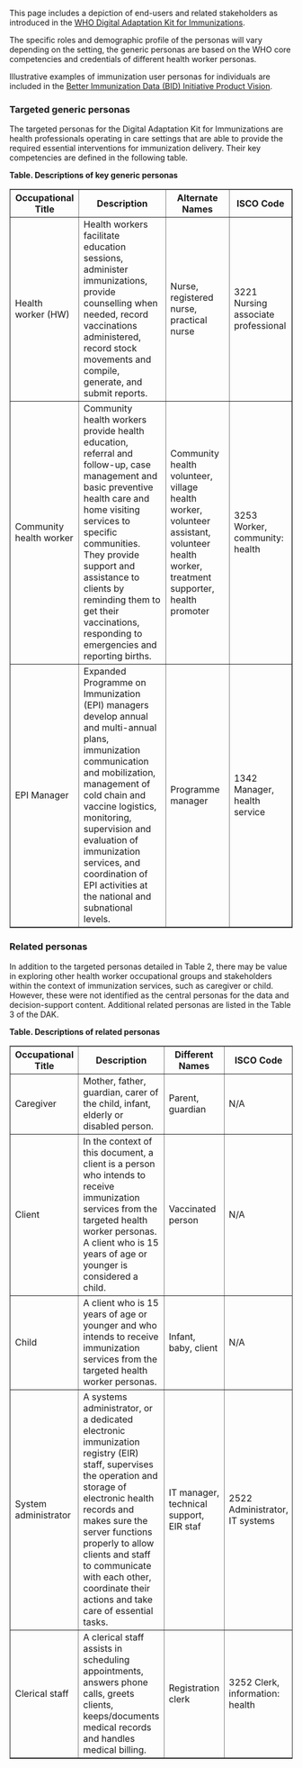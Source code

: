 This page includes a depiction of end-users and related stakeholders as introduced in the [WHO Digital Adaptation Kit for Immunizations](https://iris.who.int/handle/10665/380303).

The specific roles and demographic profile of the personas will vary depending on the setting, the generic personas are based on the WHO core competencies and credentials of different health worker personas.

Illustrative examples of immunization user personas for individuals are included in the [Better Immunization Data (BID) Initiative Product Vision](https://www.path.org/resources/product-vision-for-the-better-immunization-data-bid-initiative/).

### Targeted generic personas

The targeted personas for the Digital Adaptation Kit for Immunizations are
health professionals operating in care settings that are able to provide
the required essential interventions for immunization delivery. Their
key competencies are defined in the following table. 

**Table. Descriptions of key generic personas**

<table border="1" class="dataframe table table-striped table-bordered">
  <thead>
    <tr>
      <th>Occupational Title</th>
      <th>Description</th>
      <th>Alternate Names</th>
      <th>ISCO Code</th>
    </tr>
  </thead>
  <tbody>
    <tr>
      <td>Health worker (HW)</td>
      <td>Health workers facilitate education sessions, administer immunizations, provide counselling when needed, record vaccinations administered, record stock movements and compile, generate, and submit reports.</td>
      <td>Nurse, registered nurse, practical nurse</td>
      <td>3221 Nursing associate professional</td>
    </tr>
    <tr>
      <td>Community health worker</td>
      <td>Community health workers provide health education, referral and follow-up, case management and basic preventive health care and home visiting services to specific communities. They provide support and assistance to clients by reminding them to get their vaccinations, responding to emergencies and reporting births.</td>
      <td>Community health volunteer, village health worker, volunteer assistant, volunteer health worker, treatment supporter, health promoter</td>
      <td>3253 Worker, community: health</td>
    </tr>
    <tr>
      <td>EPI Manager</td>
      <td>Expanded Programme on Immunization (EPI) managers develop annual and multi-annual plans, immunization communication and mobilization, management of cold chain and vaccine logistics, monitoring, supervision and evaluation of immunization services, and coordination of EPI activities at the national and subnational levels.</td>
      <td>Programme manager</td>
      <td>1342 Manager, health service</td>
    </tr>
  </tbody>
</table>
    
### Related personas
In addition to the targeted personas detailed in Table 2, there may be value in exploring other health worker occupational groups and stakeholders within the context of immunization services, such as caregiver or child. However, these were not identified as the central personas for the data and decision-support content. Additional related personas are listed in the Table 3 of the DAK.

**Table. Descriptions of related personas**

<table border="1" class="dataframe table table-striped table-bordered">
  <thead>
    <tr>
      <th>Occupational Title</th>
      <th>Description</th>
      <th>Different Names</th>
      <th>ISCO Code</th>
    </tr>
  </thead>
  <tbody>
    <tr>
      <td>Caregiver</td>
      <td>Mother, father, guardian, carer of the child, infant, elderly or disabled person.</td>
      <td>Parent, guardian</td>
      <td>N/A</td>
    </tr>
    <tr>
      <td>Client</td>
      <td>In the context of this document, a client is a person who intends to receive immunization services from the targeted health worker personas. A client who is 15 years of age or younger is considered a child.</td>
      <td>Vaccinated person</td>
      <td>N/A</td>
    </tr>
    <tr>
      <td>Child</td>
      <td>A client who is 15 years of age or younger and who intends to receive immunization services from the targeted health worker personas.</td>
      <td>Infant, baby, client</td>
      <td>N/A</td>
    </tr>
    <tr>
      <td>System administrator</td>
      <td>A systems administrator, or a dedicated electronic immunization registry (EIR) staff, supervises the operation and storage of electronic health records and makes sure the server functions properly to allow clients and staff to communicate with each other, coordinate their actions and take care of essential tasks.</td>
      <td>IT manager, technical support, EIR staf</td>
      <td>2522 Administrator, IT systems</td>
    </tr>
    <tr>
      <td>Clerical staff</td>
      <td>A clerical staff assists in scheduling appointments, answers phone calls, greets clients, keeps/documents
medical records and handles medical billing.</td>
      <td>Registration clerk</td>
      <td>3252 Clerk, information: health</td>
    </tr>
  </tbody>
</table>